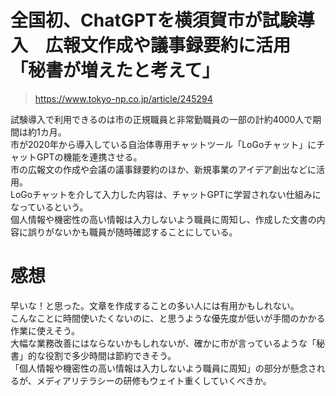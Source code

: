 # 全国初、ChatGPTを横須賀市が試験導入　広報文作成や議事録要約に活用　「秘書が増えたと考えて」  
> https://www.tokyo-np.co.jp/article/245294  

試験導入で利用できるのは市の正規職員と非常勤職員の一部の計約4000人で期間は約1カ月。  
市が2020年から導入している自治体専用チャットツール「LoGoチャット」にチャットGPTの機能を連携させる。  
市の広報文の作成や会議の議事録要約のほか、新規事業のアイデア創出などに活用。  
LoGoチャットを介して入力した内容は、チャットGPTに学習されない仕組みになっているという。  
個人情報や機密性の高い情報は入力しないよう職員に周知し、作成した文書の内容に誤りがないかも職員が随時確認することにしている。  

# 感想  
早いな！と思った。文章を作成することの多い人には有用かもしれない。  
こんなことに時間使いたくないのに、と思うような優先度が低いが手間のかかる作業に使えそう。  
大幅な業務改善にはならないかもしれないが、確かに市が言っているような「秘書」的な役割で多少時間は節約できそう。  
「個人情報や機密性の高い情報は入力しないよう職員に周知」の部分が懸念されるが、メディアリテラシーの研修もウェイト重くしていくべきか。
